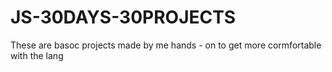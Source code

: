 # JS-30DAYS-30PROJECTS

These are basoc projects made by me hands - on to get more cormfortable with the lang
